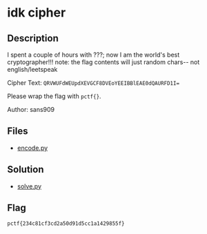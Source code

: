 # idk cipher

## Description

I spent a couple of hours with ???; now I am the world's best cryptographer!!!
note: the flag contents will just random chars-- not english/leetspeak

Cipher Text: `QRVWUFdWEUpdXEVGCF8DVEoYEEIBBlEAE0dQAURFD1I=`

Please wrap the flag with `pctf{}`.

Author: sans909

## Files

* [encode.py](encode.py)

## Solution

* [solve.py](solve.py)

## Flag

`pctf{234c81cf3cd2a50d91d5cc1a1429855f}`

